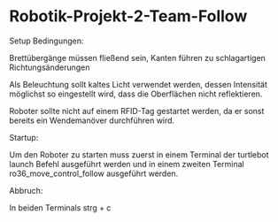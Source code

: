 # Robotik-Projekt-2-Team-Follow
Setup Bedingungen:

Brettübergänge müssen fließend sein, Kanten führen zu schlagartigen Richtungsänderungen

Als Beleuchtung sollt kaltes Licht verwendet werden, dessen Intensität möglichst so eingestellt wird, dass die Oberflächen nicht reflektieren.

Roboter sollte nicht auf einem RFID-Tag gestartet werden, da er sonst bereits ein Wendemanöver durchführen wird.

Startup:

Um den Roboter zu starten muss zuerst in einem Terminal der turtlebot launch Befehl ausgeführt werden
und in einem zweiten Terminal ro36_move_control_follow ausgeführt werden.

Abbruch:

In beiden Terminals strg + c

